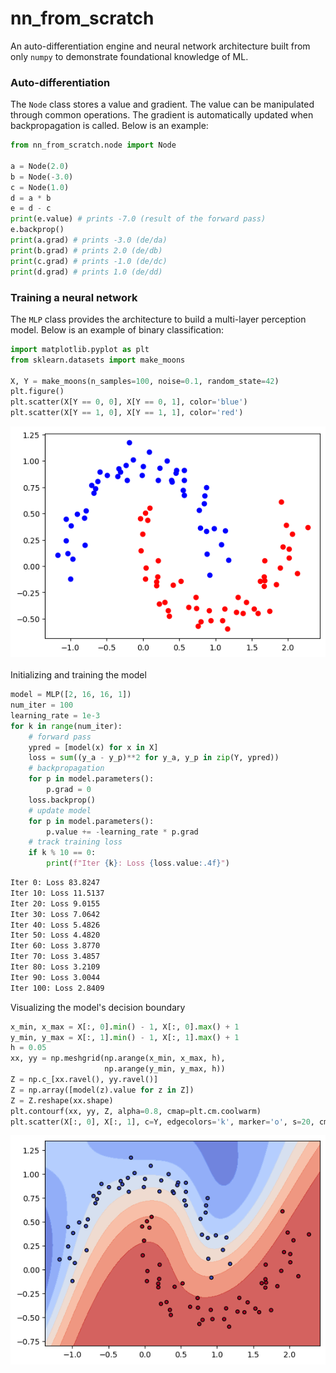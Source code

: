 # nn_from_scratch

An auto-differentiation engine and neural network architecture built from only `numpy` to demonstrate foundational knowledge of ML. 

### Auto-differentiation
The `Node` class stores a value and gradient. The value can be manipulated through common operations. The gradient is automatically updated when backpropagation is called. Below is an example:
```python
from nn_from_scratch.node import Node

a = Node(2.0)
b = Node(-3.0)
c = Node(1.0)
d = a * b
e = d - c
print(e.value) # prints -7.0 (result of the forward pass)
e.backprop()
print(a.grad) # prints -3.0 (de/da)
print(b.grad) # prints 2.0 (de/db)
print(c.grad) # prints -1.0 (de/dc)
print(d.grad) # prints 1.0 (de/dd)
```

### Training a neural network
The `MLP` class provides the architecture to build a multi-layer perception model. Below is an example of binary classification:
```python
import matplotlib.pyplot as plt
from sklearn.datasets import make_moons

X, Y = make_moons(n_samples=100, noise=0.1, random_state=42)
plt.figure()
plt.scatter(X[Y == 0, 0], X[Y == 0, 1], color='blue')
plt.scatter(X[Y == 1, 0], X[Y == 1, 1], color='red')
```
![](assets/binary-data.png)</br></br>
Initializing and training the model
```python
model = MLP([2, 16, 16, 1])
num_iter = 100
learning_rate = 1e-3
for k in range(num_iter):
    # forward pass
    ypred = [model(x) for x in X]
    loss = sum((y_a - y_p)**2 for y_a, y_p in zip(Y, ypred))
    # backpropagation
    for p in model.parameters():
        p.grad = 0 
    loss.backprop()
    # update model
    for p in model.parameters():
        p.value += -learning_rate * p.grad
    # track training loss
    if k % 10 == 0:
        print(f"Iter {k}: Loss {loss.value:.4f}")
```
```bash
Iter 0: Loss 83.8247
Iter 10: Loss 11.5137
Iter 20: Loss 9.0155
Iter 30: Loss 7.0642
Iter 40: Loss 5.4826
Iter 50: Loss 4.4820
Iter 60: Loss 3.8770
Iter 70: Loss 3.4857
Iter 80: Loss 3.2109
Iter 90: Loss 3.0044
Iter 100: Loss 2.8409
```
Visualizing the model's decision boundary
```python
x_min, x_max = X[:, 0].min() - 1, X[:, 0].max() + 1
y_min, y_max = X[:, 1].min() - 1, X[:, 1].max() + 1
h = 0.05
xx, yy = np.meshgrid(np.arange(x_min, x_max, h),
                     np.arange(y_min, y_max, h))
Z = np.c_[xx.ravel(), yy.ravel()]
Z = np.array([model(z).value for z in Z])
Z = Z.reshape(xx.shape)
plt.contourf(xx, yy, Z, alpha=0.8, cmap=plt.cm.coolwarm)
plt.scatter(X[:, 0], X[:, 1], c=Y, edgecolors='k', marker='o', s=20, cmap=plt.cm.coolwarm)
```
![](assets/decision-boundary.png)
